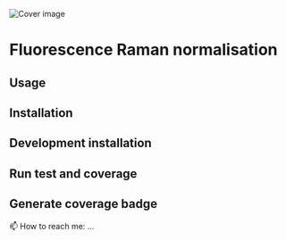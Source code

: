 ![Cover image](https://www.pexels.com/fr-fr/photo/lumineux-leger-circulation-trafic-7062223/)


# Fluorescence Raman normalisation
## Usage
## Installation
## Development installation
## Run test and coverage
## Generate coverage badge
📫 How to reach me: ...
